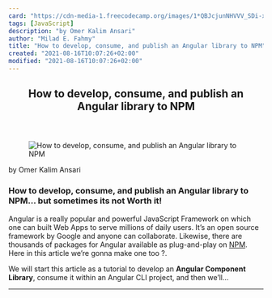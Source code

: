```yaml
---
card: "https://cdn-media-1.freecodecamp.org/images/1*QBJcjunNHVVV_SDi-xSspQ.png"
tags: [JavaScript]
description: "by Omer Kalim Ansari"
author: "Milad E. Fahmy"
title: "How to develop, consume, and publish an Angular library to NPM"
created: "2021-08-16T10:07:26+02:00"
modified: "2021-08-16T10:07:26+02:00"
---
```

<div class="site-wrapper">
<main id="site-main" class="site-main outer">
<div class="inner">
<article class="post-full post tag-javascript tag-nodejs tag-angular tag-software-development tag-web-development ">
<header class="post-full-header">
<h1 class="post-full-title">How to develop, consume, and publish an Angular library to NPM</h1>
</header>
<figure class="post-full-image">
<picture>
<source media="(max-width: 700px)" sizes="1px" srcset="data:image/gif;base64,R0lGODlhAQABAIAAAAAAAP///yH5BAEAAAAALAAAAAABAAEAAAIBRAA7 1w">
<source media="(min-width: 701px)" sizes="(max-width: 800px) 400px,
(max-width: 1170px) 700px,
1400px" srcset="https://cdn-media-1.freecodecamp.org/images/1*QBJcjunNHVVV_SDi-xSspQ.png 300w,
https://cdn-media-1.freecodecamp.org/images/1*QBJcjunNHVVV_SDi-xSspQ.png 600w,
https://cdn-media-1.freecodecamp.org/images/1*QBJcjunNHVVV_SDi-xSspQ.png 1000w,
https://cdn-media-1.freecodecamp.org/images/1*QBJcjunNHVVV_SDi-xSspQ.png 2000w">
<img onerror="this.style.display='none'" src="https://cdn-media-1.freecodecamp.org/images/1*QBJcjunNHVVV_SDi-xSspQ.png" alt="How to develop, consume, and publish an Angular library to NPM">
</picture>
</figure>
<section class="post-full-content">
<div class="post-content medium-migrated-article">
<p>by Omer Kalim Ansari</p><h1 id="how-to-develop-consume-and-publish-an-angular-library-to-npm-but-sometimes-its-not-worth-it-">How to develop, consume, and publish an Angular library to NPM… but sometimes its not Worth it!</h1><p>Angular is a really popular and powerful JavaScript Framework on which one can built Web Apps to serve millions of daily users. It’s an open source framework by Google and anyone can collaborate. Likewise, there are thousands of packages for Angular available as plug-and-play on <a href="https://www.npmjs.com/" rel="noopener">NPM</a>. Here in this article we’re gonna make one too ?.</p><p>We will start this article as a tutorial to develop an <strong>Angular Component Library</strong>, consume it within an Angular CLI project, and then we’ll…</p>
</div>
<hr>
</section>
</article>
</div>
</main>
</div>
<!-- Google Tag Manager (noscript) -->
<!-- End Google Tag Manager (noscript) -->
